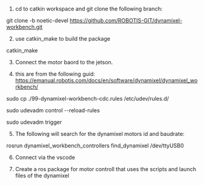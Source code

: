 1) cd to catkin workspace and git clone the following branch:


git clone -b noetic-devel https://github.com/ROBOTIS-GIT/dynamixel-workbench.git 

2) use catkin_make to build the package

catkin_make

3) Connect the motor baord to the jetson.


4) this are from the following guid: https://emanual.robotis.com/docs/en/software/dynamixel/dynamixel_workbench/ 

sudo cp ./99-dynamixel-workbench-cdc.rules /etc/udev/rules.d/ 

sudo udevadm control --reload-rules

sudo udevadm trigger

5) The following will search for the dynamixel motors id and baudrate:


rosrun dynamixel_workbench_controllers find_dynamixel /dev/ttyUSB0

6) Connect via the vscode

7) Create a ros package for motor controll that uses the scripts and launch files of the dynamixel
